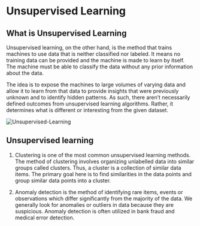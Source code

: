 # Unsupervised Learning #

## What is Unsupervised Learning ##

Unsupervised learning, on the other hand, is the method that trains machines to use data that is neither classified nor labeled. It means no training data can be provided and the machine is made to learn by itself. The machine must be able to classify the data without any prior information about the data.

The idea is to expose the machines to large volumes of varying data and allow it to learn from that data to provide insights that were previously unknown and to identify hidden patterns. As such, there aren’t necessarily defined outcomes from unsupervised learning algorithms. Rather, it determines what is different or interesting from the given dataset.




![Unsupervised-Learning](https://user-images.githubusercontent.com/98185045/167272829-6382815e-470a-4086-8692-40afe15c01fd.png)

## Unsupervised learning ##

1) Clustering is one of the most common unsupervised learning methods. The method of clustering involves organizing unlabelled data into similar groups called clusters. Thus, a cluster is a collection of similar data items. The primary goal here is to find similarities in the data points and group similar data points into a cluster.

2) Anomaly detection is the method of identifying rare items, events or observations which differ significantly from the majority of the data. We generally look for anomalies or outliers in data because they are suspicious. Anomaly detection is often utilized in bank fraud and medical error detection.
